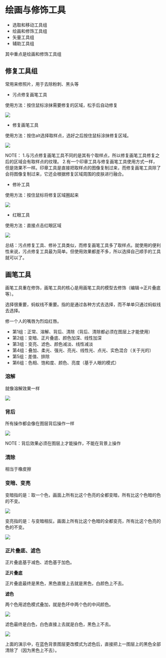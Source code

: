 # 绘画与修饰工具

- 选取和移动工具组
- 绘画和修饰工具组
- 矢量工具组
- 辅助工具组

其中重点是绘画和修饰工具组

## 修复工具组

常用来修照片，用于去除粉刺、黑头等

- 污点修复画笔工具

使用方法：按住鼠标涂抹需要修复的区域，松手后自动修复

![](../images/01/01_02_01_wudianxiufu.gif)

- 修复画笔工具

使用方法：按住alt选择取样点，选好之后按住鼠标涂抹修复区域。

![](../images/01/01_02_02_xiufuhuabi.gif)

NOTE：
1.与污点修复画笔工具不同的是其有个取样点，所以修复画笔工具修复之后的区域会有取样点的纹理。
2.有一个印章工具与修复画笔工具使用方式一样，但是效果不一样。印章工具是直接把取样点的图像复制过来，而修复画笔工具除了会将图像复制过来，它还会根据修复区域周围的皮肤进行融合。

- 修补工具

使用方法：按住鼠标将修复区域圈起来

![](../images/01/01_02_03_xiubugongju.gif)

- 红眼工具

使用方法：直接点击红眼区域

![](../images/01/01_02_04_hongyan.gif)

总结：污点修复工具、修补工具类似，而修复画笔工具多了取样点。就使用的便利性来说，污点修复工具最为简单。但使用效果都差不多，所以选择自己顺手的工具就可以了。

## 画笔工具

画笔工具重在修饰，画笔工具的核心是用画笔工具的模型去修饰（编辑->正片叠底等）。

选择很重要，蚂蚁线不重要。指的是通过各种方式去选择，而不单单只通过蚂蚁线去选择。

修一个人的嘴唇为烈焰红唇。

- 第1组：正常、溶解、背后、清除（背后、清除都必须在图层上才能使用）
- 第2组：变暗、正片叠底、颜色加深、线性加深
- 第3组：变亮、滤色、颜色减淡、线性减淡
- 第4组：叠加、柔光、强光、亮光、线性光、点光、实色混合（关于光的）
- 第5组：差值、排除
- 第6组：色相、饱和度、颜色、亮度（基于人眼的模式）

### 溶解

就像溶解效果一样

![](../images/01/01_03_01_rongjie.gif)

### 背后

所有操作都会像在图层背后操作一样

![](../images/01/01_03_02_beihou.gif)

NOTE：背后效果必须在图层上才能操作，不能在背景上操作

### 清除

相当于橡皮擦

### 变暗、变亮

变暗指的是：取一个色，画面上所有比这个色亮的全都变暗，所有比这个色暗的色的不变。

![](../images/01/01_03_03_bianan.gif)

变亮指的是：与变暗相反。画面上所有比这个色暗的全都变亮，所有比这个色亮的色的不变。

![](../images/01/01_03_04_bianliang.gif)

### 正片叠底、滤色

正片叠底基于减色、滤色基于加色。

**正片叠底**

正片叠底最终是黑色，黑色直接上去就是黑色，白颜色上不去。



**滤色**

两个色用滤色模式叠加，就是色环中两个色的中间颜色。

![](../images/01/01_01_01_Color_Wheel.jpg)

滤色最终是白色，白色直接上去就是白色，黑色上不去。

![](../images/01/01_03_05_lvse.gif)

上面的演示中，在蓝色背景图层更改模式为滤色后，直接把上一图层上的黑色全部清除了（因为黑色上不去）。

















